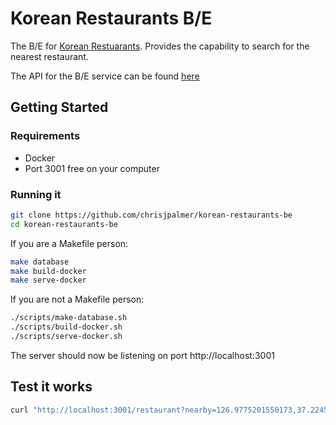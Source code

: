 # Korean Restaurants B/E

The B/E for
[Korean Restuarants](https://github.com/chrisjpalmer/korean-restaurants).
Provides the capability to search for the nearest restaurant.

The API for the B/E service can be found [here](./api/spec.yaml)

## Getting Started
### Requirements

- Docker
- Port 3001 free on your computer

### Running it

```sh
git clone https://github.com/chrisjpalmer/korean-restaurants-be
cd korean-restaurants-be
```

If you are a Makefile person:

```sh
make database
make build-docker
make serve-docker
```

If you are not a Makefile person:

```sh
./scripts/make-database.sh
./scripts/build-docker.sh
./scripts/serve-docker.sh
```

The server should now be listening on port http://localhost:3001

## Test it works

```sh
curl "http://localhost:3001/restaurant?nearby=126.9775201550173,37.22450239990378&within_meters=1000"
```
